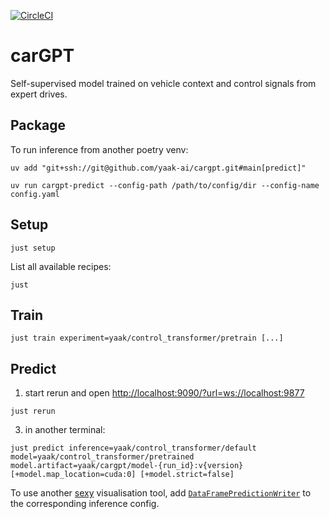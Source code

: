 [![CircleCI](https://dl.circleci.com/status-badge/img/gh/yaak-ai/carGPT/tree/main.svg?style=svg&circle-token=CCIPRJ_Bt9RtTi6AXM3i6UMagfC14_e353d6e7992027b2b724489ebbf258ee91a0532f)](https://dl.circleci.com/status-badge/redirect/gh/yaak-ai/carGPT/tree/main)

# carGPT

Self-supervised model trained on vehicle context and control signals from expert drives.

## Package

To run inference from another poetry venv:

```shell
uv add "git+ssh://git@github.com/yaak-ai/cargpt.git#main[predict]"

uv run cargpt-predict --config-path /path/to/config/dir --config-name config.yaml
```

## Setup
```shell
just setup
```

List all available recipes:
```shell
just
```

## Train

```shell
just train experiment=yaak/control_transformer/pretrain [...]
```

## Predict

1. start rerun and open [http://localhost:9090/?url=ws://localhost:9877](http://localhost:9090/?url=ws://localhost:9877)
```shell
just rerun
```

3. in another terminal:
```shell
just predict inference=yaak/control_transformer/default model=yaak/control_transformer/pretrained model.artifact=yaak/cargpt/model-{run_id}:v{version} [+model.map_location=cuda:0] [+model.strict=false]
```

To use another [sexy](https://github.com/yaak-ai/sexy) visualisation tool, add [`DataFramePredictionWriter`](src/cargpt/callbacks/prediction/dataframe.py) to the corresponding inference config.

